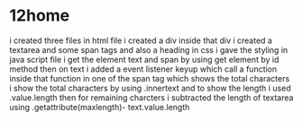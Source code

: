 # 12home
i created three files in html file i created a div inside that div i created a textarea and some span tags and also a heading in css i gave the styling
in java script file i get the element text and span by using get element by id method then on text i added a event listener keyup which call a function inside that function in one of the span tag which shows the total characters i show the total characters by using .innertext and to show the length i used .value.length
then for remaining charcters i subtracted the length of textarea using .getattribute(maxlength)- text.value.length

